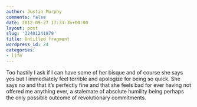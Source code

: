 ```yaml
---
author: Justin Murphy
comments: false
date: 2012-09-27 17:33:36+00:00
layout: post
slug: '32401241879'
title: Untitled fragment
wordpress_id: 24
categories:
- life
---
```


Too hastily I ask if I can have some of her bisque and of course she says yes but I immediately feel terrible and apologize for being so quick. She says no and that it’s perfectly fine and that she feels bad for ever having not offered me anything ever, a stalemate of absolute humility being perhaps the only possible outcome of revolutionary commitments.

<br><br><br><br><br><br>